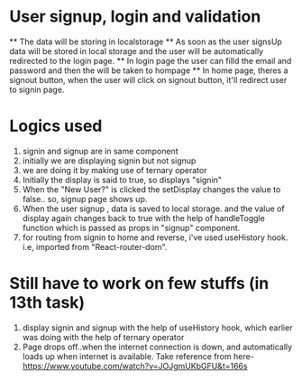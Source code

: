 # User signup, login and validation

** The data will be storing in localstorage
** As soon as the user signsUp data will be stored in local storage and the user will be automatically redirected to the login page.
** In login page the user can filld the email and password and then the will be taken to hompage
** In home page, theres a signout button, when the user will click on signout button, it'll redirect user to signin page.

# Logics used

1. signin and signup are in same component
2. initially we are displaying signin but not signup
3. we are doing it by making use of ternary operator
4. Initially the display is said to true, so displays "signin"
5. When the "New User?" is clicked the setDisplay changes the value to false.. so, signup page shows up.
6. When the user signup , data is saved to local storage. and the value of display again changes back to true with the help of handleToggle function which is passed as props in "signup" component.
7. for routing from signin to home and reverse, i've used useHistory hook. i.e, imported from "React-router-dom".

# Still have to work on few stuffs (in 13th task)

1. display signin and signup with the help of useHistory hook, which earlier was doing with the help of ternary operator
2. Page drops off..when the internet connection is down, and automatically loads up when internet is available.
   Take reference from here- https://www.youtube.com/watch?v=JOJgmUKbGFU&t=166s
